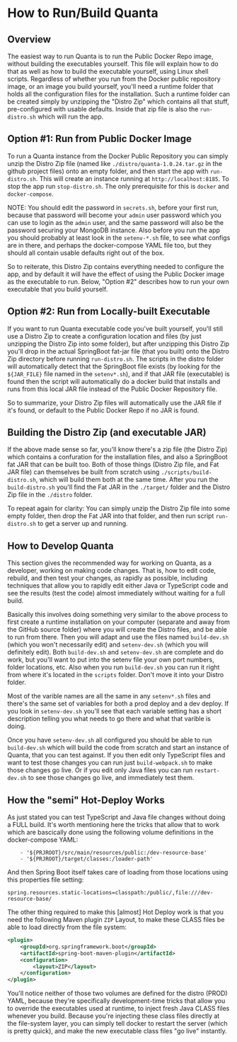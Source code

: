 # How to Run/Build Quanta

## Overview

The easiest way to run Quanta is to run the Public Docker Repo image, without building the executables yourself. This file will explain how to do that as well as how to build the executable yourself, using Linux shell scripts. Regardless of whether you run from the Docker public repository image, or an image you build yourself, you'll need a runtime folder that holds all the configuration files for the installation. Such a runtime folder can be created simply by unzipping the "Distro Zip" which contains all that stuff, pre-configured with usable defaults. Inside that zip file is also the `run-distro.sh` which will run the app.

## Option #1: Run from Public Docker Image

To run a Quanta instance from the Docker Public Repository you can simply unzip the Distro Zip file (named like `./distro/quanta-1.0.24.tar.gz` in the github project files) onto an empty folder, and then start the app with `run-distro.sh`. This will create an instance running at `http://localhost:8185`. To stop the app run `stop-distro.sh`. The only prerequisite for this is `docker` and `docker-compose`.

NOTE: You should edit the password in `secrets.sh`, before your first run, because that password will become your `admin` user password which you can use to login as the `admin` user, and the same password will also be the password securing your MongoDB instance. Also before you run the app you should probably at least look in the `setenv-*.sh` file, to see what configs are in there, and perhaps the docker-compose YAML file too, but they should all contain usable defaults right out of the box.

So to reiterate, this Distro Zip contains everything needed to configure the app, and by default it will have the effect of using the Public Docker image as the executable to run. Below, "Option #2" describes how to run your own executable that you build yourself.

## Option #2: Run from Locally-built Executable 

If you want to run Quanta executable code you've built yourself, you'll still use a Distro Zip to create a configuration location and files (by just unzipping the Distro Zip into some folder), but after unzipping this Distro Zip you'll drop in the actual SpringBoot fat-jar file (that you built) onto the Distro Zip directory before running `run-distro.sh`. The scripts in the distro folder will automatically detect that the SpringBoot file exists (by looking for the `${JAR_FILE}` file named in the `setenv*.sh`), and if that JAR file (executable) is found then the script will automatically do a docker build that installs and runs from this local JAR file instead of the Public Docker Repository file.

So to summarize, your Distro Zip files will automatically use the JAR file if it's found, or default to the Public Docker Repo if no JAR is found.

## Building the Distro Zip (and executable JAR)

If the above made sense so far, you'll know there's a zip file (the Distro Zip) which contains a confuration for the installation files, and also a SpringBoot fat JAR that can be built too. Both of those things (Distro Zip file, and Fat JAR file) can themselves be built from scratch using `./scripts/build-distro.sh`, which will build them both at the same time. After you run the `build-distro.sh` you'll find the Fat JAR in the `./target/` folder and the Distro Zip file in the `./distro` folder. 

To repeat again for clarity: You can simply unzip the Distro Zip file into some empty folder, then drop the Fat JAR into that folder, and then run script `run-distro.sh` to get a server up and running.

## How to Develop Quanta

This section gives the recommended way for working on Quanta, as a developer, working on making code changes. That is, how to edit code, rebuild, and then test your changes, as rapidly as possible, including techniques that allow you to rapidly edit either Java or TypeScript code and see the results (test the code) almost immediately without waiting for a full build.

 Basically this involves doing something very similar to the above process to first create a runtime installation on your computer (separate and away from the GitHub source folder) where you will create the Distro files, and be able to run from there. Then you will adapt and use the files named `build-dev.sh` (which you won't necessarily edit) and `setenv-dev.sh` (which you will definitely edit). Both `build-dev.sh` and `setenv-dev.sh` are complete and do work, but you'll want to put into the setenv file your own port numbers, folder locations, etc. Also when you run `build-dev.sh` you can run it right from where it's located in the `scripts` folder. Don't move it into your Distro folder.
 
 Most of the varible names are all the same in any `setenv*.sh` files and there's the same set of variables for both a prod deploy and a dev deploy. If you look in `setenv-dev.sh` you'll see that each variable setting has a short description telling you what needs to go there and what that varible is doing.

Once you have `setenv-dev.sh` all configured you should be able to run `build-dev.sh` which will build the code from scratch and start an instance of Quanta, that you can test against. If you then edit only TypeScript files and want to test those changes you can run just `build-webpack.sh` to make those changes go live. Or if you edit only Java files you can run `restart-dev.sh` to see those changes go live, and immediately test them. 

## How the "semi" Hot-Deploy Works

As just stated you can test TypeScript and Java file changes without doing a FULL build. It's worth mentioning here the tricks that allow that to work which are bascically done using the following volume definitions in the docker-compose YAML:

```
    - '${PRJROOT}/src/main/resources/public:/dev-resource-base'
    - '${PRJROOT}/target/classes:/loader-path'
```

And then Spring Boot itself takes care of loading from those locations using this properties file setting:

```
spring.resources.static-locations=classpath:/public/,file:///dev-resource-base/
```

The other thing required to make this [almost] Hot Deploy work is that you need the following Maven plugin `ZIP` Layout, to make these CLASS files be able to load directly from the file system:

```xml
<plugin>
    <groupId>org.springframework.boot</groupId>
    <artifactId>spring-boot-maven-plugin</artifactId>
    <configuration>
        <layout>ZIP</layout>
    </configuration>
</plugin>
```

You'll notice neither of those two volumes are defined for the distro (PROD) YAML, because they're specifically development-time tricks that allow you to override the executables used at runtime, to inject fresh Java CLASS files whenever you build. Because you're injecting these class files directly at the file-system layer, you can simply tell docker to restart the server (which is pretty quick), and make the new executable class files "go live" instantly.




